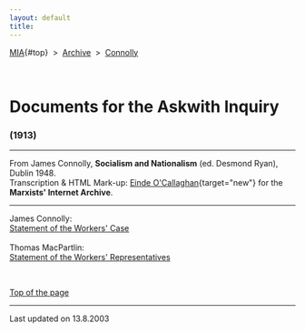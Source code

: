 ```yaml
---
layout: default
title: 
---
```

[MIA](../../../../index.htm){#top}  \> 
[Archive](../../../index.htm)  \>  [Connolly](../../index.htm)

 

# Documents for the Askwith Inquiry

### (1913)

------------------------------------------------------------------------

From James Connolly, **Socialism and Nationalism** (ed. Desmond Ryan),
Dublin 1948.\
Transcription & HTML Mark-up: [Einde
O'Callaghan](../../../../admin/volunteers/biographies/eocallaghan.htm){target="new"}
for the **Marxists' Internet Archive**.

------------------------------------------------------------------------

James Connolly:\
[Statement of the Workers' Case](workcase.htm)\
\
Thomas MacPartlin:\
[Statement of the Workers' Representatives](workreps.htm)

 

[Top of the page](#top)

------------------------------------------------------------------------

Last updated on 13.8.2003
